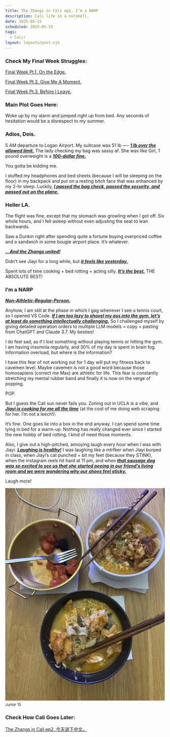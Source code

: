 ```yaml
---
title: The Zhangs in Cali ep1. I’m a NARP
description: Cali life in a nutshell.
date: 2025-05-15
scheduled: 2025-05-15
tags:
  - Cali!
layout: layouts/post.njk
---
```


<h3>Check My Final Week Struggles:</h3>
<a href="{{ '/posts/spring2025finalweekpt1/' | url }}">Final Week Pt.1. On the Edge.</a>

<a href="{{ '/posts/spring2025finalweekpt2/' | url }}">Final Week Pt.2. Give Me A Moment.</a>

<a href="{{ '/posts/spring2025finalweekpt3/' | url }}">Final Week Pt.3. Before I Leave.</a>

<h3>Main Plot Goes Here:</h3>

Woke up by my alarm and jumped right up from bed. Any seconds of hesitation would be a disrespect to my summer.

<h3>Adios, Deis.</h3>

5 AM departure to Logan Airport. My suitcase was 51 lb —- ***<u>1 lb over the allowed limit.***</u> The lady checking my bag was sassy af. She was like Girl, 1 pound overweight is a ***<u>100-dollar fine.***</u>

You gotta be kidding me.

I stuffed my headphones and bed sheets (because I will be sleeping on the floor) in my backpack and put on a resting bitch face that was enhanced by my 2-hr sleep. Luckily, ***<u>I passed the bag check, passed the security, and passed out on the plane.***</u>

<h3>Heller LA.</h3>

The flight was fine, except that my stomach was growling when I got off. Six whole hours, and I fell asleep without even adjusting the seat to lean backwards.

Saw a Dunkin right after spending quite a fortune buying overpriced coffee and a sandwich in some bougie airport place. It’s whatever.

***<u>…And the Zhangs united!***</u>

Didn’t see Jiayi for a long while, but ***<u>it feels like yesterday.***</u>

Spent lots of time cooking + bed rotting + acting silly. ***<u>It’s the best.***</u> THE ABSOLUTE BEST!

<h3>I’m a NARP</h3>

***<u>Non-Athletic-Regular-Person.***</u>

Anyhow, I am still at the phase in which I gag whenever I see a tennis court, so I opened VS Code. ***<u>If I am too lazy to shovel my ass into the gym, let’s at least do something intellectually challenging.***</u> So I challenged myself by giving detailed operation orders to multiple LLM models = copy + pasting from ChatGPT and Claude 3.7. My besties!

I do feel sad, as if I lost something without playing tennis or hitting the gym. I am having insomnia regularly, and 30% of my day is spent in brain fog. Information overload, but where is the information?

I have this fear of not working out for 1 day will put my fitness back to cavemen level. Maybe cavemen is not a good word because those homosapiens (correct me Max) are athletic for life. This fear is constantly stretching my mental rubber band and finally it is now on the verge of popping.

POP.

But I guess the Cali sun never fails you. Zoning out in UCLA is a vibe, and ***<u>Jiayi is cooking for me all the time***</u> (at the cost of me doing web scraping for her. I’m not a leech!).

It’s fine. One goes lie into a box in the end anyway. I can spend some time lying in bed for a warm-up. Nothing has really changed ever since I started the new hobby of bed rotting. I kind of need those moments.

Also, I give out a high-pitched, annoying laugh every hour when I was with Jiayi. ***<u>Laughing is healthy!***</u> I was laughing like a mtrfker when Jiayi burped in class, when Jiayi’s cat punched + bit my feet (because they STINK), when the instagram reels hit hard at 11 pm, and when ***<u>that sausage dog was so excited to see us that she started peeing in our friend’s living room and we were wondering why our shoes feel sticky.***</u>

Laugh more!

![My stomach is a bottomless pit!](/img/blog4.0/salmon_noodle.jpg)
<small>Junior 15</small>

<h3>Check How Cali Goes Later:</h3>
<a href="{{ '/posts/calistoryep2/' | url }}">The Zhangs in Cali ep2. 今天讲下中文。</a>

